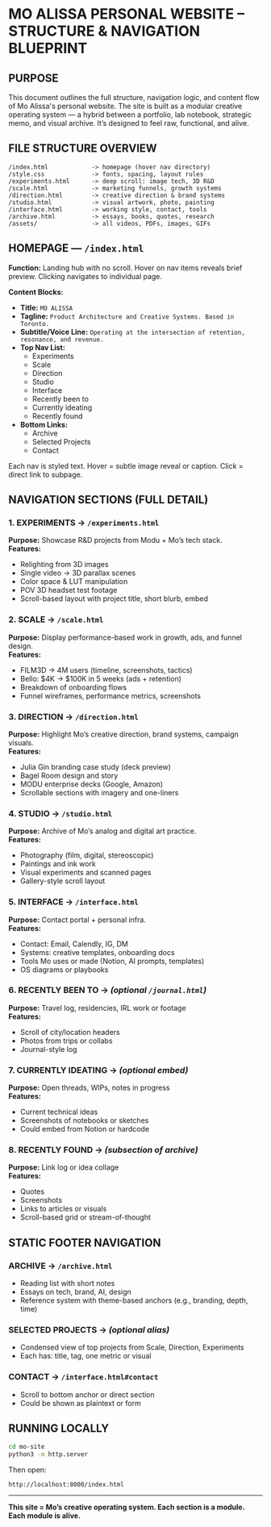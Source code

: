 # MO ALISSA PERSONAL WEBSITE – STRUCTURE & NAVIGATION BLUEPRINT

## PURPOSE
This document outlines the full structure, navigation logic, and content flow of Mo Alissa's personal website. The site is built as a modular creative operating system — a hybrid between a portfolio, lab notebook, strategic memo, and visual archive. It’s designed to feel raw, functional, and alive.

## FILE STRUCTURE OVERVIEW

```
/index.html            -> homepage (hover nav directory)
/style.css             -> fonts, spacing, layout rules
/experiments.html      -> deep scroll: image tech, 3D R&D
/scale.html            -> marketing funnels, growth systems
/direction.html        -> creative direction & brand systems
/studio.html           -> visual artwork, photo, painting
/interface.html        -> working style, contact, tools
/archive.html          -> essays, books, quotes, research
/assets/               -> all videos, PDFs, images, GIFs
```

## HOMEPAGE — `/index.html`
**Function:** Landing hub with no scroll. Hover on nav items reveals brief preview. Clicking navigates to individual page.

**Content Blocks:**
- **Title:** `MO ALISSA`
- **Tagline:** `Product Architecture and Creative Systems. Based in Toronto.`
- **Subtitle/Voice Line:** `Operating at the intersection of retention, resonance, and revenue.`
- **Top Nav List:**
  - Experiments
  - Scale
  - Direction
  - Studio
  - Interface
  - Recently been to
  - Currently ideating
  - Recently found
- **Bottom Links:**
  - Archive
  - Selected Projects
  - Contact

Each nav is styled text. Hover = subtle image reveal or caption. Click = direct link to subpage.

## NAVIGATION SECTIONS (FULL DETAIL)

### 1. EXPERIMENTS → `/experiments.html`
**Purpose:** Showcase R&D projects from Modu + Mo’s tech stack.  
**Features:**
- Relighting from 3D images
- Single video → 3D parallax scenes
- Color space & LUT manipulation
- POV 3D headset test footage
- Scroll-based layout with project title, short blurb, embed

### 2. SCALE → `/scale.html`
**Purpose:** Display performance-based work in growth, ads, and funnel design.  
**Features:**
- FILM3D → 4M users (timeline, screenshots, tactics)
- Bello: $4K → $100K in 5 weeks (ads + retention)
- Breakdown of onboarding flows
- Funnel wireframes, performance metrics, screenshots

### 3. DIRECTION → `/direction.html`
**Purpose:** Highlight Mo’s creative direction, brand systems, campaign visuals.  
**Features:**
- Julia Gin branding case study (deck preview)
- Bagel Room design and story
- MODU enterprise decks (Google, Amazon)
- Scrollable sections with imagery and one-liners

### 4. STUDIO → `/studio.html`
**Purpose:** Archive of Mo’s analog and digital art practice.  
**Features:**
- Photography (film, digital, stereoscopic)
- Paintings and ink work
- Visual experiments and scanned pages
- Gallery-style scroll layout

### 5. INTERFACE → `/interface.html`
**Purpose:** Contact portal + personal infra.  
**Features:**
- Contact: Email, Calendly, IG, DM
- Systems: creative templates, onboarding docs
- Tools Mo uses or made (Notion, AI prompts, templates)
- OS diagrams or playbooks

### 6. RECENTLY BEEN TO → *(optional `/journal.html`)*
**Purpose:** Travel log, residencies, IRL work or footage  
**Features:**
- Scroll of city/location headers
- Photos from trips or collabs
- Journal-style log

### 7. CURRENTLY IDEATING → *(optional embed)*
**Purpose:** Open threads, WIPs, notes in progress  
**Features:**
- Current technical ideas
- Screenshots of notebooks or sketches
- Could embed from Notion or hardcode

### 8. RECENTLY FOUND → *(subsection of archive)*
**Purpose:** Link log or idea collage  
**Features:**
- Quotes
- Screenshots
- Links to articles or visuals
- Scroll-based grid or stream-of-thought

## STATIC FOOTER NAVIGATION

### ARCHIVE → `/archive.html`
- Reading list with short notes
- Essays on tech, brand, AI, design
- Reference system with theme-based anchors (e.g., branding, depth, time)

### SELECTED PROJECTS → *(optional alias)*
- Condensed view of top projects from Scale, Direction, Experiments
- Each has: title, tag, one metric or visual

### CONTACT → `/interface.html#contact`
- Scroll to bottom anchor or direct section
- Could be shown as plaintext or form

## RUNNING LOCALLY

```bash
cd mo-site
python3 -m http.server
```

Then open:
```
http://localhost:8000/index.html
```

---

**This site = Mo’s creative operating system. Each section is a module. Each module is alive.**
